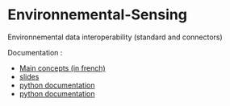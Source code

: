 # Environnemental-Sensing
Environnemental data interoperability (standard and connectors)

Documentation :
- [Main concepts (in french) ](https://rawgit.com/loco-philippe/Environnemental-Sensing/main/documentation/ES%20-%20Standard.pdf)
- [slides ](https://rawgit.com/loco-philippe/Environnemental-Sensing/main/documentation/plateforme%20donn%C3%A9es%20environnementales%20V5.pdf)
- [python documentation ](https://cdn.jsdelivr.net/gh/loco-philippe/Environnemental-Sensing@main/documentation/ES/index.html)
- [python documentation ](https://htmlpreview.github.io/?https://github.com/loco-philippe/Environnemental-Sensing/blob//documentation/ES/index.html)
